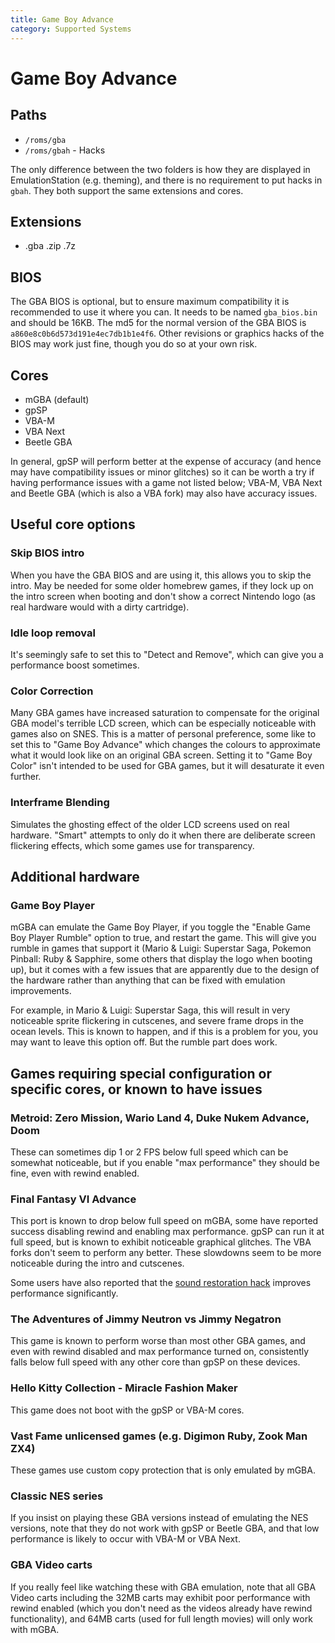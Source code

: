 ```yaml
---
title: Game Boy Advance
category: Supported Systems
---
```


# Game Boy Advance

## Paths
- `/roms/gba`
- `/roms/gbah` - Hacks

The only difference between the two folders is how they are displayed in EmulationStation (e.g. theming), and there is no requirement to put hacks in `gbah`. They both support the same extensions and cores.

## Extensions
- .gba .zip .7z

## BIOS
The GBA BIOS is optional, but to ensure maximum compatibility it is recommended to use it where you can. It needs to be named `gba_bios.bin` and should be 16KB. The md5 for the normal version of the GBA BIOS is `a860e8c0b6d573d191e4ec7db1b1e4f6`. Other revisions or graphics hacks of the BIOS may work just fine, though you do so at your own risk.

## Cores
- mGBA (default)
- gpSP
- VBA-M
- VBA Next
- Beetle GBA

In general, gpSP will perform better at the expense of accuracy (and hence may have compatibility issues or minor glitches) so it can be worth a try if having performance issues with a game not listed below; VBA-M, VBA Next and Beetle GBA (which is also a VBA fork) may also have accuracy issues.

## Useful core options
### Skip BIOS intro
When you have the GBA BIOS and are using it, this allows you to skip the intro. May be needed for some older homebrew games, if they lock up on the intro screen when booting and don't show a correct Nintendo logo (as real hardware would with a dirty cartridge).

### Idle loop removal
It's seemingly safe to set this to "Detect and Remove", which can give you a performance boost sometimes.

### Color Correction
Many GBA games have increased saturation to compensate for the original GBA model's terrible LCD screen, which can be especially noticeable with games also on SNES. This is a matter of personal preference, some like to set this to "Game Boy Advance" which changes the colours to approximate what it would look like on an original GBA screen. Setting it to "Game Boy Color" isn't intended to be used for GBA games, but it will desaturate it even further.

### Interframe Blending
Simulates the ghosting effect of the older LCD screens used on real hardware. "Smart" attempts to only do it when there are deliberate screen flickering effects, which some games use for transparency.

## Additional hardware
### Game Boy Player
mGBA can emulate the Game Boy Player, if you toggle the "Enable Game Boy Player Rumble" option to true, and restart the game. This will give you rumble in games that support it (Mario & Luigi: Superstar Saga, Pokemon Pinball: Ruby & Sapphire, some others that display the logo when booting up), but it comes with a few issues that are apparently due to the design of the hardware rather than anything that can be fixed with emulation improvements.

For example, in Mario & Luigi: Superstar Saga, this will result in very noticeable sprite flickering in cutscenes, and severe frame drops in the ocean levels. This is known to happen, and if this is a problem for you, you may want to leave this option off. But the rumble part does work.

## Games requiring special configuration or specific cores, or known to have issues

### Metroid: Zero Mission, Wario Land 4, Duke Nukem Advance, Doom
These can sometimes dip 1 or 2 FPS below full speed which can be somewhat noticeable, but if you enable "max performance" they should be fine, even with rewind enabled.

### Final Fantasy VI Advance
This port is known to drop below full speed on mGBA, some have reported success disabling rewind and enabling max performance. gpSP can run it at full speed, but is known to exhibit noticeable graphical glitches. The VBA forks don't seem to perform any better. These slowdowns seem to be more noticeable during the intro and cutscenes.

Some users have also reported that the [sound restoration hack](http://www.romhacking.net/hacks/657) improves performance significantly.

### The Adventures of Jimmy Neutron vs Jimmy Negatron
This game is known to perform worse than most other GBA games, and even with rewind disabled and max performance turned on, consistently falls below full speed with any other core than gpSP on these devices.

### Hello Kitty Collection - Miracle Fashion Maker
This game does not boot with the gpSP or VBA-M cores.

### Vast Fame unlicensed games (e.g. Digimon Ruby, Zook Man ZX4)
These games use custom copy protection that is only emulated by mGBA.

### Classic NES series
If you insist on playing these GBA versions instead of emulating the NES versions, note that they do not work with gpSP or Beetle GBA, and that low performance is likely to occur with VBA-M or VBA Next.

### GBA Video carts
If you really feel like watching these with GBA emulation, note that all GBA Video carts including the 32MB carts may exhibit poor performance with rewind enabled (which you don't need as the videos already have rewind functionality), and 64MB carts (used for full length movies) will only work with mGBA.